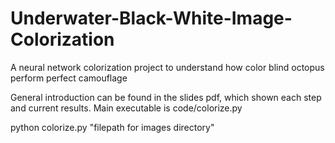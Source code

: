 # Underwater-Black-White-Image-Colorization
A neural network colorization project to understand how color blind octopus perform perfect camouflage

General introduction can be found in the slides pdf, which shown each step and current results.
Main executable is code/colorize.py

python colorize.py "filepath for images directory"
